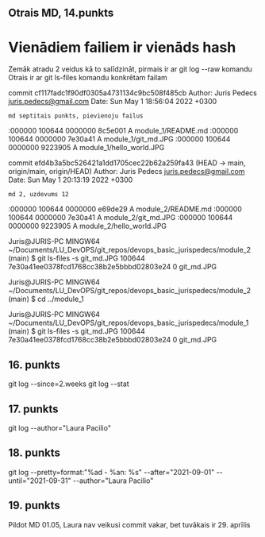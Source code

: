 ## Otrais MD, 14.punkts

# Vienādiem failiem ir vienāds hash
Zemāk atradu 2 veidus kā to salīdzināt, pirmais ir ar git log --raw komandu
Otrais ir ar git ls-files komandu konkrētam failam

commit cf117fadc1f90df0305a4731134c9bc508f485cb
Author: Juris Pedecs <juris.pedecs@gmail.com>
Date:   Sun May 1 18:56:04 2022 +0300

    md septitais punkts, pievienoju failus

:000000 100644 0000000 8c5e001 A        module_1/README.md
:000000 100644 0000000 7e30a41 A        module_1/git_md.JPG
:000000 100644 0000000 9223905 A        module_1/hello_world.JPG


commit efd4b3a5bc526421a1dd1705cec22b62a259fa43 (HEAD -> main, origin/main, origin/HEAD)
Author: Juris Pedecs <juris.pedecs@gmail.com>
Date:   Sun May 1 20:13:19 2022 +0300

    md 2, uzdevums 12

:000000 100644 0000000 e69de29 A        module_2/README.md
:000000 100644 0000000 7e30a41 A        module_2/git_md.JPG
:000000 100644 0000000 9223905 A        module_2/hello_world.JPG



Juris@JURIS-PC MINGW64 ~/Documents/LU_DevOPS/git_repos/devops_basic_jurispedecs/module_2 (main)
$ git ls-files -s git_md.JPG
100644 7e30a41ee0378fcd1768cc38b2e5bbbd02803e24 0       git_md.JPG

Juris@JURIS-PC MINGW64 ~/Documents/LU_DevOPS/git_repos/devops_basic_jurispedecs/module_2 (main)
$ cd ../module_1

Juris@JURIS-PC MINGW64 ~/Documents/LU_DevOPS/git_repos/devops_basic_jurispedecs/module_1 (main)
$ git ls-files -s git_md.JPG
100644 7e30a41ee0378fcd1768cc38b2e5bbbd02803e24 0       git_md.JPG


## 16. punkts
git log --since=2.weeks
git log --stat

## 17. punkts
git log --author="Laura Pacilio"

## 18. punkts
git log --pretty=format:"%ad - %an: %s" --after="2021-09-01" --until="2021-09-31" --author="Laura Pacilio"

## 19. punkts
Pildot MD 01.05, Laura nav veikusi commit vakar, bet tuvākais ir 29. aprīlis
